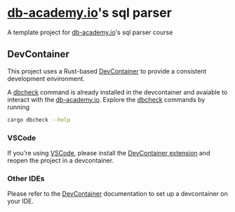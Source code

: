# [db-academy.io](https://db-academy.io)'s sql parser

A template project for [db-academy.io](https://db-academy.io)'s sql parser course

## DevContainer 

This project uses a Rust-based [DevContainer](https://code.visualstudio.com/docs/devcontainers/containers) to provide a consistent development environment. 

A [dbcheck](https://github.com/db-academy-io/cargo-dbcheck) command is already installed in the devcontainer and avaiable to interact with the [db-academy.io](https://db-academy.io). 
Explore the [dbcheck](https://github.com/db-academy-io/cargo-dbcheck) commands by running 

```bash
cargo dbcheck --help
```

### VSCode

If you're using [VSCode](https://code.visualstudio.com), please install the [DevContainer extension](https://marketplace.visualstudio.com/items?itemName=ms-vscode-remote.remote-containers) and reopen the project in a devcontainer. 

### Other IDEs

Please refer to the [DevContainer](https://containers.dev/supporting) documentation to set up a devcontainer on your IDE.
